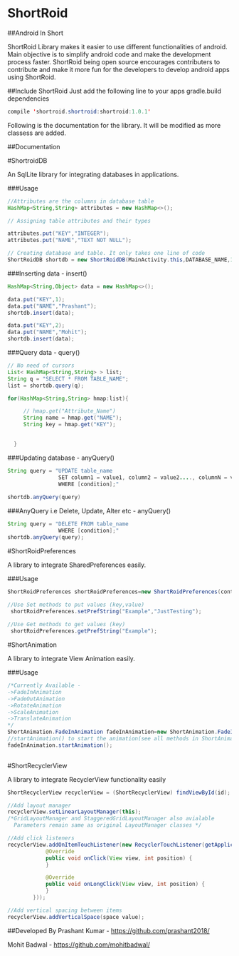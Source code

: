 # ShortRoid
##Android In Short

ShortRoid Library makes it easier to use different functionalities of android. Main objective is to simplify android code and make the development process faster.
ShortRoid being open source encourages contributers to contribute and make it more fun for the developers to develop android apps using ShortRoid.

##Include ShortRoid 
Just add the following line to your apps gradle.build dependencies

```java
compile 'shortroid.shortroid:shortroid:1.0.1'
```

Following is the documentation for the library. It will be modified as more classess are added.

##Documentation

#ShortroidDB

An SqlLite library for integrating databases in applications.

###Usage
```java
//Attributes are the columns in database table
HashMap<String,String> attributes = new HashMap<>();

// Assigning table attributes and their types

attributes.put("KEY","INTEGER");
attributes.put("NAME","TEXT NOT NULL");

// Creating database and table. It only takes one line of code
ShortRoidDB shortdb = new ShortRoidDB(MainActivity.this,DATABASE_NAME,1,TABLE_NAME,attributes);


```

###Inserting data - insert()
```java
HashMap<String,Object> data = new HashMap<>();

data.put("KEY",1);
data.put("NAME","Prashant");
shortdb.insert(data);

data.put("KEY",2);
data.put("NAME","Mohit");
shortdb.insert(data);
```
###Query data - query()
```java
// No need of cursors
List< HashMap<String,String> > list;
String q = "SELECT * FROM TABLE_NAME";
list = shortdb.query(q);

for(HashMap<String,String> hmap:list){

     // hmap.get("Attribute_Name")
     String name = hmap.get("NAME");
     String key = hmap.get("KEY");

    
  }
```
 
###Updating database - anyQuery()

```java
String query = "UPDATE table_name
                SET column1 = value1, column2 = value2...., columnN = valueN
                WHERE [condition];"
                
shortdb.anyQuery(query)
```

###AnyQuery i.e Delete, Update, Alter etc - anyQuery()
```java
String query = "DELETE FROM table_name
                WHERE [condition];"
shortdb.anyQuery(query);

```

#ShortRoidPreferences

A library to integrate SharedPreferences easily.

###Usage

```java 
ShortRoidPreferences shortRoidPreferences=new ShortRoidPreferences(context);

//Use Set methods to put values (key,value)
 shortRoidPreferences.setPrefString("Example","JustTesting");
 
//Use Get methods to get values (key) 
 shortRoidPreferences.getPrefString("Example");
```
#ShortAnimation

A library to integrate View Animation easily.

###Usage

```java
/*Currently Available -
->FadeInAnimation
->FadeOutAnimation
->RotateAnimation
->ScaleAnimation
->TranslateAnimation
*/
ShortAnimation.FadeInAnimation fadeInAnimation=new ShortAnimation.FadeInAnimation(view);
//startAnimation() to start the animation(see all methods in ShortAnimation.java)
fadeInAnimation.startAnimation();
       
```

#ShortRecyclerView

A library to integrate RecyclerView functionality easily

```java
ShortRecyclerView recyclerView = (ShortRecyclerView) findViewById(id);

//Add layout manager
recyclerView.setLinearLayoutManager(this);
/*GridLayoutManager and StaggeredGridLayoutManager also avialable
  Parameters remain same as original LayoutManager classes */

//Add click listeners
recyclerView.addOnItemTouchListener(new RecyclerTouchListener(getApplicationContext(), recyclerView, new ClickListener() {
            @Override
            public void onClick(View view, int position) {
            }

            @Override
            public void onLongClick(View view, int position) {
            }
        }));

//Add vertical spacing between items
recyclerView.addVerticalSpace(space value);

```

##Developed By
Prashant Kumar - https://github.com/prashant2018/ 

Mohit Badwal - https://github.com/mohitbadwal/

